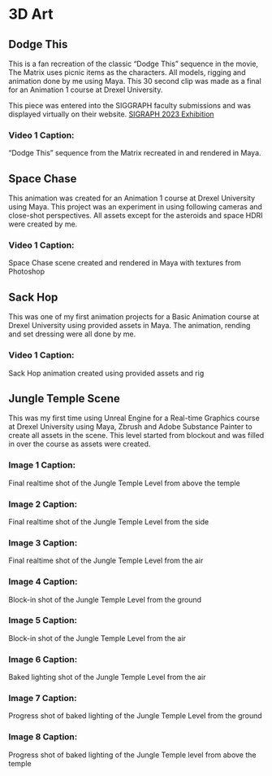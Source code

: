 # 3D Art

## Dodge This
This is a fan recreation of the classic “Dodge This” sequence in the movie, The Matrix uses picnic items as the characters. All models, rigging and animation done by me using Maya. This 30 second clip was made as a final for an Animation 1 course at Drexel University. 

This piece was entered into the SIGGRAPH faculty submissions and was displayed virtually on their website. [SIGRAPH 2023 Exhibition](https://education.siggraph.org/conferences/annual-conference/siggraph-2023/fssw/exhibit)

### Video 1 Caption:
“Dodge This” sequence from the Matrix recreated in and rendered in Maya.

## Space Chase
This animation was created for an Animation 1 course at Drexel University using Maya. This project was an experiment in using following cameras and close-shot perspectives. All assets except for the asteroids and space HDRI were created by me.

### Video 1 Caption:
Space Chase scene created and rendered in Maya with textures from Photoshop

## Sack Hop
This was one of my first animation projects for a Basic Animation course at Drexel University using provided assets in Maya. The animation, rending and set dressing were all done by me.

### Video 1 Caption:
Sack Hop animation created using provided assets and rig

## Jungle Temple Scene
This was my first time using Unreal Engine for a Real-time Graphics course at Drexel University using Maya, Zbrush and Adobe Substance Painter to create all assets in the scene. This level started from blockout and was filled in over the course as assets were created.

### Image 1 Caption:
Final realtime shot of the Jungle Temple Level from above the temple

### Image 2 Caption:
Final realtime shot of the Jungle Temple Level from the side

### Image 3 Caption:
Final realtime shot of the Jungle Temple Level from the air

### Image 4 Caption:
Block-in shot of the Jungle Temple Level from the ground

### Image 5 Caption:
Block-in shot of the Jungle Temple Level from the air

### Image 6 Caption:
Baked lighting shot of the Jungle Temple Level from the air

### Image 7 Caption:
Progress shot of baked lighting of the Jungle Temple Level from the ground

### Image 8 Caption:
Progress shot of baked lighting of the Jungle Temple level from above the temple 




